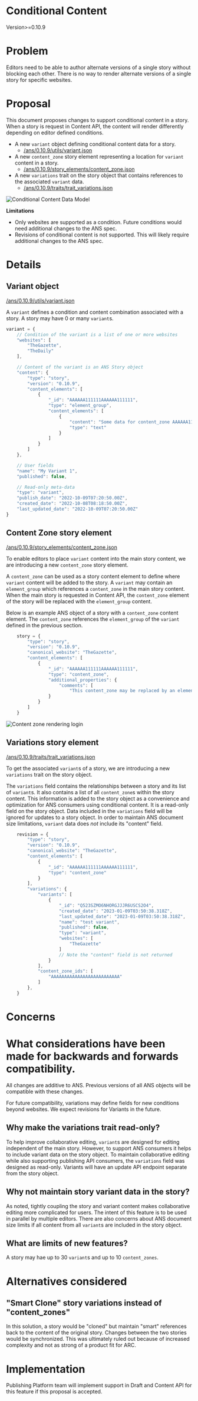 # Conditional Content

Version>=0.10.9

# Problem

Editors need to be able to author alternate versions of a single story without blocking each other.  There is no way to render alternate versions of a single story for specific websites.

# Proposal

This document proposes changes to support conditional content in a story.  When a story is request in Content API, the content will render differently depending on editor defined conditions.

* A new `variant` object defining conditional content data for a story. 
  * [/ans/0.10.9/utils/variant.json](https://github.com/washingtonpost/ans-schema/blob/master/src/main/resources/schema/ans/0.10.9/utils/variant.json)
* A new `content_zone` story element representing a location for `variant` content in a story.
  * [/ans/0.10.9/story_elements/content_zone.json](https://github.com/washingtonpost/ans-schema/blob/master/src/main/resources/schema/ans/0.10.9/story_elements/content_zone.json)
* A new `variations` trait on the story object that contains references to the associated `variant` data.
  * [/ans/0.10.9/traits/trait_variations.json](https://github.com/washingtonpost/ans-schema/blob/master/src/main/resources/schema/ans/0.10.9/traits/trait_variations.json)

![Conditional Content Data Model](../img/conditional-content-data-model.png)

**Limitations**
* Only websites are supported as a condition.  Future conditions would need additional changes to the ANS spec.
* Revisions of conditional content is not supported.  This will likely require additional changes to the ANS spec.

# Details

## Variant object

[/ans/0.10.9/utils/variant.json](https://github.com/washingtonpost/ans-schema/blob/master/src/main/resources/schema/ans/0.10.9/utils/variant.json)

A `variant` defines a condition and content combination associated with a story.  A story may have 0 or many `variant`s.

```javascript
variant = {
    // Condition of the variant is a list of one or more websites
    "websites": [            
        "TheGazette",
        "TheDaily"
    ],

    // Content of the variant is an ANS Story object
    "content": {
        "type": "story",
        "version": "0.10.9",
        "content_elements": [
            {
                "_id": "AAAAAA111111AAAAAA111111",
                "type": "element_group",
                "content_elements": [
                    {
                        "content": "Some data for content_zone AAAAAA111111AAAAAA111111",
                        "type": "text"
                    }
                ]
            }
        ]
    },

    // User fields
    "name": "My Variant 1",                           
    "published": false,                             

    // Read-only meta-data
    "type": "variant",
    "publish_date": "2022-10-09T07:20:50.00Z",
    "created_date": "2022-10-08T08:18:50.00Z",
    "last_updated_date": "2022-10-09T07:20:50.00Z"
}
```


## Content Zone story element

[/ans/0.10.9/story_elements/content_zone.json](https://github.com/washingtonpost/ans-schema/blob/master/src/main/resources/schema/ans/0.10.9/story_elements/content_zone.json)

To enable editors to place `variant` content into the main story content, we are introducing a new `content_zone` story element.

A `content_zone` can be used as a story content element to define where `variant` content will be added to the story.  A `variant` may contain an `element_group` which references a `content_zone` in the main story content.  When the main story is requested in Content API, the `content_zone` element of the story will be replaced with the `element_group` content.  

Below is an example ANS object of a story with a `content_zone` content element.  The `content_zone` references the `element_group` of the `variant` defined in the previous section.

```javascript
    story = {
        "type": "story",
        "version": "0.10.9",
        "canonical_website": "TheGazette",
        "content_elements": [
            {
                "_id": "AAAAAA111111AAAAAA111111",
                "type": "content_zone",
                "additional_properties": {
                    "comments": [
                        "This content_zone may be replaced by an element_group from a variant"
                }
            }
        ]
    }
```

![Content zone rendering login](../img/content-zone-rendering-logic.png)


## Variations story element

[/ans/0.10.9/traits/trait_variations.json](https://github.com/washingtonpost/ans-schema/blob/master/src/main/resources/schema/ans/0.10.9/traits/trait_variations.json)

To get the associated `variant`s of a story, we are introducing a new `variations` trait on the story object.

The `variations` field contains the relationships between a story and its list of `variant`s.  It also contains a list of all `content_zone`s within the story content.  This information is added to the story object as a convenience and optimization for ANS consumers using conditional content.  It is a read-only field on the story object.  Data included in the `variations` field will be ignored for updates to a story object.  In order to maintain ANS document size limitations, `variant` data does *not* include its "content" field.

```javascript
    revision = {
        "type": "story",
        "version": "0.10.9",
        "canonical_website": "TheGazette",
        "content_elements": [
            {
                "_id": "AAAAAA111111AAAAAA111111",
                "type": "content_zone"
            }
        ],
        "variations": {
            "variants": [
                {
                    "_id": "Q523SZMO6NHORGJJJR6USCS2O4",
                    "created_date": "2023-01-09T03:50:38.318Z",
                    "last_updated_date": "2023-01-09T03:50:38.318Z",
                    "name": "test variant",
                    "published": false,
                    "type": "variant",
                    "websites": [
                        "TheGazette"
                    ]
                    // Note the "content" field is not returned
                }
            ],
            "content_zone_ids": [
                "AAAAAAAAAAAAAAAAAAAAAAAAAA"
            ]
        },
    }
```

# Concerns

# What considerations have been made for backwards and forwards compatibility.

All changes are additive to ANS.  Previous versions of all ANS objects will be compatible with these changes.

For future compatibility, variations may define fields for new conditions beyond websites.  We expect revisions for Variants in the future.

## Why make the variations trait read-only?

To help improve collaborative editing, `variant`s are designed for editing independent of the main story.  However, to support ANS consumers it helps to include variant data on the story object.  To maintain collaborative editing while also supporting publishing API consumers, the `variations` field was designed as read-only.  Variants will have an update API endpoint separate from the story object.

## Why not maintain story variant data in the story?

As noted, tightly coupling the story and variant content makes collaborative editing more complicated for users.  The intent of this feature is to be used in parallel by multiple editors.  There are also concerns about ANS document size limits if all content from all `variant`s are included in the story object.

## What are limits of new features?

A story may hae up to 30 `variant`s and up to 10 `content_zones`.

# Alternatives considered

## "Smart Clone" story variations instead of "content_zones"

In this solution, a story would be "cloned" but maintain "smart" references back to the content of the original story.  Changes between the two stories would be synchronized.  This was ultimately ruled out because of increased complexity and not as strong of a product fit for ARC.

# Implementation

Publishing Platform team will implement support in Draft and Content API for this feature if this proposal is accepted.
